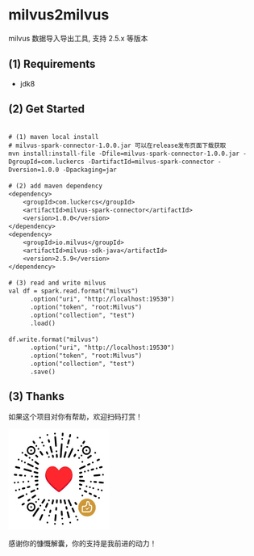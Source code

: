 # milvus2milvus

milvus 数据导入导出工具, 支持 2.5.x 等版本

## (1) Requirements
- jdk8

## (2) Get Started

```shell

# (1) maven local install
# milvus-spark-connector-1.0.0.jar 可以在release发布页面下载获取
mvn install:install-file -Dfile=milvus-spark-connector-1.0.0.jar -DgroupId=com.luckercs -DartifactId=milvus-spark-connector -Dversion=1.0.0 -Dpackaging=jar

# (2) add maven dependency
<dependency>
    <groupId>com.luckercs</groupId>
    <artifactId>milvus-spark-connector</artifactId>
    <version>1.0.0</version>
</dependency>
<dependency>
    <groupId>io.milvus</groupId>
    <artifactId>milvus-sdk-java</artifactId>
    <version>2.5.9</version>
</dependency>

# (3) read and write milvus
val df = spark.read.format("milvus")
      .option("uri", "http://localhost:19530")
      .option("token", "root:Milvus")
      .option("collection", "test")
      .load()

df.write.format("milvus")
      .option("uri", "http://localhost:19530")
      .option("token", "root:Milvus")
      .option("collection", "test")
      .save()
```
## (3) Thanks

如果这个项目对你有帮助，欢迎扫码打赏！

<img src="images/coffee.png" alt="coffee" width="200" height="200">

感谢你的慷慨解囊，你的支持是我前进的动力！
